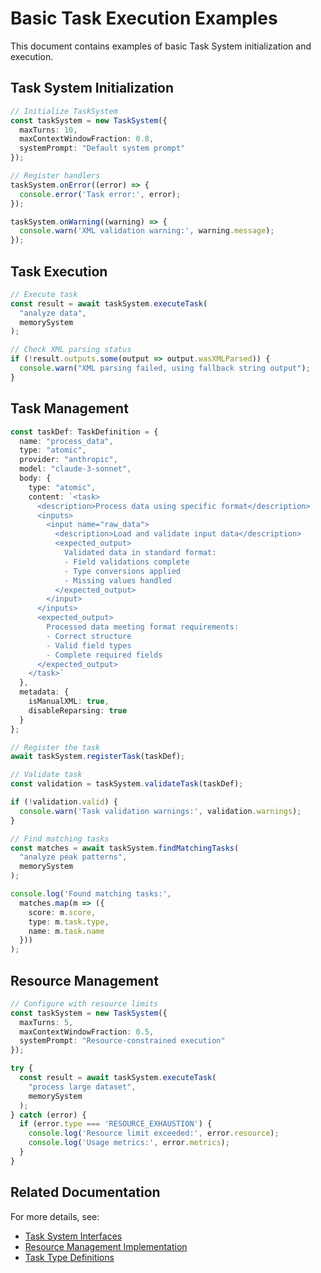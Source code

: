 # Basic Task Execution Examples
    
This document contains examples of basic Task System initialization and execution.
    
## Task System Initialization
    
```typescript
// Initialize TaskSystem
const taskSystem = new TaskSystem({
  maxTurns: 10,
  maxContextWindowFraction: 0.8,
  systemPrompt: "Default system prompt"
});

// Register handlers
taskSystem.onError((error) => {
  console.error('Task error:', error);
});

taskSystem.onWarning((warning) => {
  console.warn('XML validation warning:', warning.message);
});
```
    
## Task Execution
    
```typescript
// Execute task
const result = await taskSystem.executeTask(
  "analyze data",
  memorySystem
);

// Check XML parsing status
if (!result.outputs.some(output => output.wasXMLParsed)) {
  console.warn("XML parsing failed, using fallback string output");
}
```
    
## Task Management
    
```typescript
const taskDef: TaskDefinition = {
  name: "process_data",
  type: "atomic",
  provider: "anthropic",
  model: "claude-3-sonnet",
  body: {
    type: "atomic",
    content: `<task>
      <description>Process data using specific format</description>
      <inputs>
        <input name="raw_data">
          <description>Load and validate input data</description>
          <expected_output>
            Validated data in standard format:
            - Field validations complete
            - Type conversions applied
            - Missing values handled
          </expected_output>
        </input>
      </inputs>
      <expected_output>
        Processed data meeting format requirements:
        - Correct structure
        - Valid field types
        - Complete required fields
      </expected_output>
    </task>`
  },
  metadata: {
    isManualXML: true,
    disableReparsing: true
  }
};

// Register the task
await taskSystem.registerTask(taskDef);

// Validate task
const validation = taskSystem.validateTask(taskDef);

if (!validation.valid) {
  console.warn('Task validation warnings:', validation.warnings);
}

// Find matching tasks
const matches = await taskSystem.findMatchingTasks(
  "analyze peak patterns",
  memorySystem
);

console.log('Found matching tasks:', 
  matches.map(m => ({
    score: m.score,
    type: m.task.type,
    name: m.task.name
  }))
);
```
    
## Resource Management
    
```typescript
// Configure with resource limits
const taskSystem = new TaskSystem({
  maxTurns: 5,
  maxContextWindowFraction: 0.5,
  systemPrompt: "Resource-constrained execution"
});

try {
  const result = await taskSystem.executeTask(
    "process large dataset",
    memorySystem
  );
} catch (error) {
  if (error.type === 'RESOURCE_EXHAUSTION') {
    console.log('Resource limit exceeded:', error.resource);
    console.log('Usage metrics:', error.metrics);
  }
}
```
    
## Related Documentation
    
For more details, see:
- [Task System Interfaces](../../api/interfaces.md)
- [Resource Management Implementation](../resource-management.md)
- [Task Type Definitions](../../spec/types.md)

